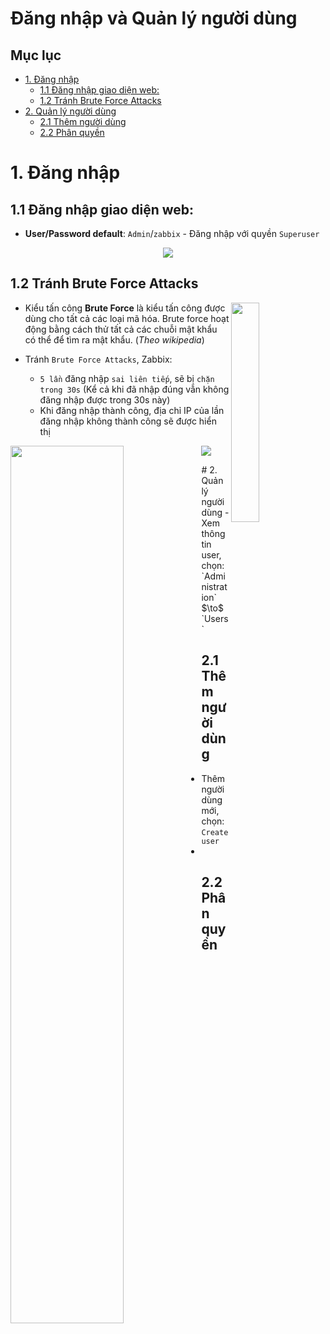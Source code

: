 <h1> Đăng nhập và Quản lý người dùng</h1>

<h2> Mục lục </h2>

- [1. Đăng nhập](#1-đăng-nhập)
  - [1.1 Đăng nhập giao diện web:](#11-đăng-nhập-giao-diện-web)
  - [1.2 Tránh Brute Force Attacks](#12-tránh-brute-force-attacks)
- [2. Quản lý người dùng](#2-quản-lý-người-dùng)
  - [2.1 Thêm người dùng](#21-thêm-người-dùng)
  - [2.2 Phân quyền](#22-phân-quyền)

# 1. Đăng nhập
## 1.1 Đăng nhập giao diện web:

- **User/Password default**: `Admin`/`zabbix` - Đăng nhập với quyền `Superuser`

<p align="center">
  <img src="https://i.imgur.com/yYcHD1e.png">
</p>

## 1.2 Tránh Brute Force Attacks 

<img src=https://i.imgur.com/EWnNq0d.png width=30% align="right">


- Kiểu tấn công **Brute Force** là kiểu tấn công được dùng cho tất cả các loại mã hóa. Brute force hoạt động bằng cách thử tất cả các chuỗi mật khẩu có thể để tìm ra mật khẩu. (*Theo wikipedia*)


- Tránh `Brute Force Attacks`, Zabbix:

  - `5 lần` đăng nhập `sai liên tiếp`, sẽ bị `chặn trong 30s` (Kể cả khi đã nhập đúng vẫn không đăng nhập được trong 30s này)
  - Khi đăng nhập thành công, địa chỉ IP của lần đăng nhập không thành công sẽ được hiển thị

<img src=https://i.imgur.com/PvhtglN.png width=60% align="left">
<p width=60% align="left">
  <img src="https://i.imgur.com/PvhtglN.png">
</p>
# 2. Quản lý người dùng
- Xem thông tin user, chọn: `Administration` $\to$ `Users`

## 2.1 Thêm người dùng
- Thêm người dùng mới, chọn: `Create user`
- 
## 2.2 Phân quyền
